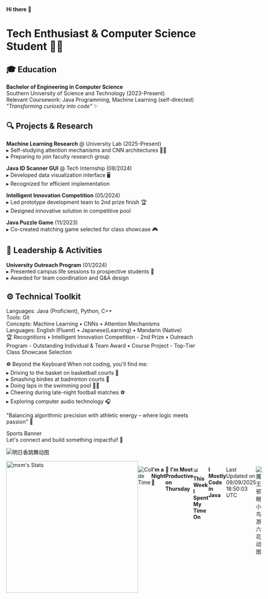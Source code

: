 **Hi there** 👋

# Tech Enthusiast & Computer Science Student 👨‍💻

## 🎓 Education  
**Bachelor of Engineering in Computer Science**  
Southern University of Science and Technology (2023-Present)  
Relevant Coursework: Java Programming, Machine Learning (self-directed)  
*"Transforming curiosity into code"* ✨  

## 🔍 Projects & Research  
**Machine Learning Research** @ University Lab (2025-Present)  
▸ Self-studying attention mechanisms and CNN architectures 👨‍🔬  
▸ Preparing to join faculty research group  

**Java ID Scanner GUI** @ Tech Internship (08/2024)  
▸ Developed data visualization interface 🖥️  
▸ Recognized for efficient implementation  

**Intelligent Innovation Competition** (05/2024)  
▸ Led prototype development team to 2nd prize finish 🏆  
▸ Designed innovative solution in competitive pool  

**Java Puzzle Game** (11/2023)  
▸ Co-created matching game selected for class showcase 🎮  

## 🌟 Leadership & Activities  
**University Outreach Program** (01/2024)  
▸ Presented campus life sessions to prospective students 🎤  
▸ Awarded for team coordination and Q&A design  

## ⚙️ Technical Toolkit  
Languages:   Java (Proficient), Python, C++  
Tools:       Git  
Concepts:    Machine Learning • CNNs • Attention Mechanisms  
Languages:   English (Fluent) • Japanese(Learning) • Mandarin (Native)  
🏆 Recognitions
• Intelligent Innovation Competition - 2nd Prize
• Outreach Program - Outstanding Individual & Team Award
• Course Project - Top-Tier Class Showcase Selection

⚽️ Beyond the Keyboard
When not coding, you'll find me:  
▸ Driving to the basket on basketball courts 🏀  
▸ Smashing birdies at badminton courts 🏸  
▸ Doing laps in the swimming pool 🏊‍♂️  
▸ Cheering during late-night football matches ⚽️  
▸ Exploring computer audio technology 🎧  
  
"Balancing algorithmic precision with athletic energy –
where logic meets passion" 🌈  

Sports Banner  
Let's connect and build something impactful! 🤝  



            
  
  ![明日香跳舞动图](https://media4.giphy.com/media/v1.Y2lkPTc5MGI3NjExdmpmNXhmbG93ZDB1Mms0eGFqMHZpZXhsZzV0d2lycDI4d3I3Y3ZsdyZlcD12MV9pbnRlcm5hbF9naWZfYnlfaWQmY3Q9Zw/11lxCeKo6cHkJy/giphy.gif)
  

  <div style="display: flex; justify-content: space-between;">
  <img src="https://github-readme-stats-ten-dusky-26.vercel.app/api?username=TonyMo0310&theme=vue-dark&show_icons=true&hide_border=true&count_private=true" alt="mxm's Stats" width="350" />








            
          
  <!--START_SECTION:waka-->
![Code Time](http://img.shields.io/badge/Code%20Time-0%20secs-blue)

**I'm a Night 🦉** 

```text
🌞 Morning                8 commits           █░░░░░░░░░░░░░░░░░░░░░░░░   03.33 % 
🌆 Daytime                70 commits          ███████░░░░░░░░░░░░░░░░░░   29.17 % 
🌃 Evening                71 commits          ███████░░░░░░░░░░░░░░░░░░   29.58 % 
🌙 Night                  91 commits          █████████░░░░░░░░░░░░░░░░   37.92 % 
```
📅 **I'm Most Productive on Thursday** 

```text
Monday                   39 commits          ████░░░░░░░░░░░░░░░░░░░░░   16.25 % 
Tuesday                  36 commits          ████░░░░░░░░░░░░░░░░░░░░░   15.00 % 
Wednesday                29 commits          ███░░░░░░░░░░░░░░░░░░░░░░   12.08 % 
Thursday                 72 commits          ████████░░░░░░░░░░░░░░░░░   30.00 % 
Friday                   14 commits          █░░░░░░░░░░░░░░░░░░░░░░░░   05.83 % 
Saturday                 14 commits          █░░░░░░░░░░░░░░░░░░░░░░░░   05.83 % 
Sunday                   36 commits          ████░░░░░░░░░░░░░░░░░░░░░   15.00 % 
```


📊 **This Week I Spent My Time On** 

```text
🕑︎ Time Zone: Asia/Shanghai

💬 Programming Languages: 
No Activity Tracked This Week

🔥 Editors: 
No Activity Tracked This Week

🐱‍💻 Projects: 
No Activity Tracked This Week

💻 Operating System: 
No Activity Tracked This Week
```

**I Mostly Code in Java** 

```text
Java                     4 repos             █████████░░░░░░░░░░░░░░░░   36.36 % 
Python                   2 repos             █████░░░░░░░░░░░░░░░░░░░░   18.18 % 
C#                       1 repo              ██░░░░░░░░░░░░░░░░░░░░░░░   09.09 % 
VHDL                     1 repo              ██░░░░░░░░░░░░░░░░░░░░░░░   09.09 % 
Assembly                 1 repo              ██░░░░░░░░░░░░░░░░░░░░░░░   09.09 % 
```




 Last Updated on 09/09/2025 18:50:03 UTC
<!--END_SECTION:waka-->




  ![魔王邪眼小鸟游六花动图](https://media4.giphy.com/media/v1.Y2lkPTc5MGI3NjExd2lvdGh0bG9qZ3VnZzlmdnY2djduaXBmaGl1cm1tMWluMHRmcjczYyZlcD12MV9pbnRlcm5hbF9naWZfYnlfaWQmY3Q9Zw/a6pzK009rlCak/giphy.gif)    
  

